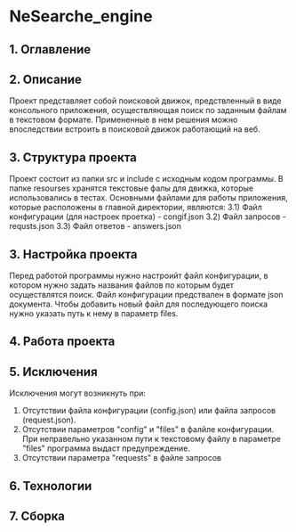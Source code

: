 # NeSearche_engine
## 1. Оглавление
## 2. Описание
Проект представляет собой поисковой движок, предствленный в виде консольного приложения, осуществляющая поиск по заданным файлам в текстовом формате. Примененные в нем решения можно впоследствии встроить в поисковой движок работающий на веб.
## 3. Структура проекта
Проект состоит из папки src и include с исходным кодом программы. В папке resourses хранятся текстовые фалы для движка, которые использовались в тестах. Основными файлами для работы приложения, которые расположены в главной директории, являются: 
  3.1) Файл конфигурации (для настроек проетка) - congif.json
  3.2) Файл запросов - requsts.json
  3.3) Файл ответов - answers.json
## 3. Настройка проекта
Перед работой программы нужно настроийт файл конфигурации, в котором нужно задать названия файлов по которым будет осуществлятся поиск. Файл конфигурации предствален в формате json документа. Чтобы добавить новый файл для последующего поиска нужно указать путь к нему в параметр files.
## 4. Работа проекта
## 5. Исключения
Исключения могут возникнуть при:
  1. Отсутствии файла конфигурации (config.json) или файла запросов (request.json).
  2. Отсутствии параметров "config" и "files" в фалйле конфигурации. При неправельно указанном пути к текстовому файлу в параметре "files" программа выдаст предупреждение.
  3. Отсутствии параметра "requests" в файле запросов
## 6. Технологии
## 7. Сборка
